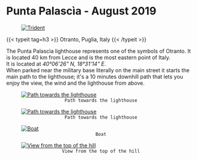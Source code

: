 # Punta Palascìa - August 2019


<div class="container-fluid">
    <div class="ratio-box fade-box">
        <figure>
          <a class="lightgallery" 
                  href="https://res.cloudinary.com/matteototaro/image/upload/palascia/6.jpg"
                  title="Trident"
                  data-thumbnail="https://res.cloudinary.com/matteototaro/image/upload/c_auto,w_auto/palascia/6.jpg"
                  data-sub-html="Trident">
                  <img class="lazyload blur-up"
                      src="https://res.cloudinary.com/matteototaro/image/upload/c_auto,w_auto/palascia/6.jpg"
                      alt="Trident"></a>
        </figure>
        <div class="col-md-8 col-md-push-2 no-padding-left" >
            {{< typeit tag=h3 >}} Otranto, Puglia, Italy {{< /typeit >}}
            <p>
            The Punta Palascìa lighthouse represents one of the symbols of Otranto. It is located 40 km from Lecce and is the most eastern point of Italy.<br>It is located at <i> 40°06'26" N, 18°31'14" E</i>.<br>When parked near the military base literally on the main street it starts the main path to the lighthouse; it's a 10 minutes downhill path that lets you enjoy the view, the wind and the lighthouse from above.</p>
        </div>
        <figure>
          <a class="lightgallery" 
                  href="https://res.cloudinary.com/matteototaro/image/upload/palascia/4.jpg"
                  title="Path towards the lighthouse"
                  data-thumbnail="https://res.cloudinary.com/matteototaro/image/upload/c_auto,w_auto/palascia/4.jpg"
                  data-sub-html="Path towards the lighthouse">
                  <img class="lazyload blur-up"
                      src="https://res.cloudinary.com/matteototaro/image/upload/c_auto,w_auto/palascia/4.jpg"
                      alt="Path towards the lighthouse"></a>
              <figcaption class=image-caption style="text-align:center">
                <code>Path towards the lighthouse</code>
              </figcaption>
        </figure>
        <figure>
          <a class="lightgallery" 
                  href="https://res.cloudinary.com/matteototaro/image/upload/palascia/5.jpg"
                  title="Path towards the lighthouse"
                  data-thumbnail="https://res.cloudinary.com/matteototaro/image/upload/c_auto,w_auto/palascia/5.jpg"
                  data-sub-html="Path towards the lighthouse">
                  <img class="lazyload blur-up"
                       src="https://res.cloudinary.com/matteototaro/image/upload/c_auto,w_auto/palascia/5.jpg"
                       alt="Path towards the lighthouse"></a>
              <figcaption class=image-caption style="text-align:center">
                <code>Path towards the lighthouse</code>
              </figcaption>
          </figure>
        <figure>
          <a class="lightgallery" 
                  href="https://res.cloudinary.com/matteototaro/image/upload/palascia/3.jpg"
                  title="Boat"
                  data-thumbnail="https://res.cloudinary.com/matteototaro/image/upload/c_auto,w_auto/palascia/3.jpg"
                  data-sub-html="Boat">
                  <img class="lazyload blur-up"
                      src="https://res.cloudinary.com/matteototaro/image/upload/c_auto,w_auto/palascia/3.jpg"
                      alt="Boat"></a>
              <figcaption class=image-caption style="text-align:center">
                <code>Boat</code>
              </figcaption>
        </figure>
        <figure>
          <a class="lightgallery" 
                  href="https://res.cloudinary.com/matteototaro/image/upload/palascia/1.jpg"
                  title="View from the top of the hill"
                  data-thumbnail="https://res.cloudinary.com/matteototaro/image/upload/c_auto,w_auto/palascia/1.jpg"
                  data-sub-html="View from the top of the hill">
                  <img class="lazyload blur-up"
                      src="https://res.cloudinary.com/matteototaro/image/upload/c_auto,w_auto/palascia/1.jpg"
                      alt="View from the top of the hill"></a>
              <figcaption class=image-caption style="text-align:center">
                <code>View from the top of the hill</code>
              </figcaption>
        </figure>
 </div>
</div>

